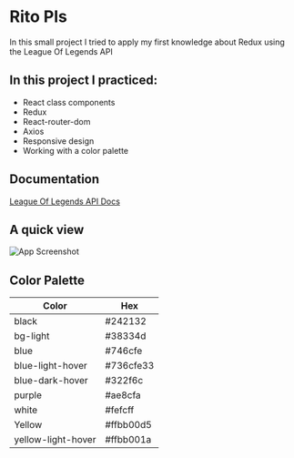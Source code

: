 
# Rito Pls

In this small project I tried to apply my first knowledge about Redux using the League Of Legends API


## In this project I practiced:

- React class components
- Redux
- React-router-dom
- Axios
- Responsive design
- Working with a color palette


## Documentation

[League Of Legends API Docs](https://developer.riotgames.com/docs/lol)


## A quick view

![App Screenshot](https://res.cloudinary.com/dax0wf30d/image/upload/v1662665017/shit/Sin_t%C3%ADtulo_xrdbtg.png)

## Color Palette


| Color             | Hex                                                                |
| ----------------- | ------------------------------------------------------------------ |
| black | #242132 |
| bg-light | #38334d |
| blue | #746cfe |
| blue-light-hover | #736cfe33 |
| blue-dark-hover | #322f6c |
| purple | #ae8cfa |
| white | #fefcff |
| Yellow | #ffbb00d5 |
| yellow-light-hover | #ffbb001a |


